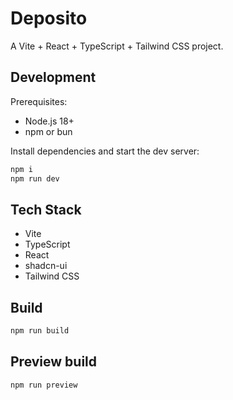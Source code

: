 # Deposito

A Vite + React + TypeScript + Tailwind CSS project.

## Development

Prerequisites:
- Node.js 18+
- npm or bun

Install dependencies and start the dev server:

```sh
npm i
npm run dev
```

## Tech Stack
- Vite
- TypeScript
- React
- shadcn-ui
- Tailwind CSS

## Build
```sh
npm run build
```

## Preview build
```sh
npm run preview
```
